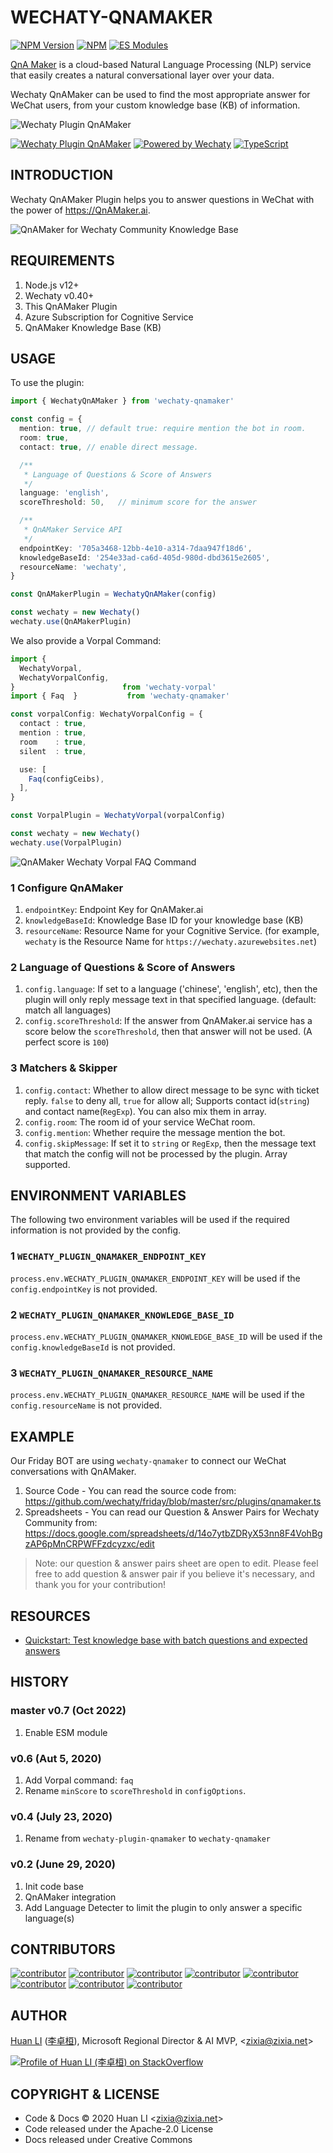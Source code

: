 # WECHATY-QNAMAKER

[![NPM Version](https://img.shields.io/npm/v/wechaty-qnamaker?color=brightgreen)](https://www.npmjs.com/package/wechaty-qnamaker)
[![NPM](https://github.com/wechaty/wechaty-qnamaker/workflows/NPM/badge.svg)](https://github.com/wechaty/wechaty-qnamaker/actions?query=workflow%3ANPM)
[![ES Modules](https://img.shields.io/badge/ES-Modules-brightgreen)](https://github.com/Chatie/tsconfig/issues/16)

[QnA Maker](https://qnamaker.ai) is a cloud-based Natural Language Processing (NLP) service that easily creates a natural conversational layer over your data.

Wechaty QnAMaker can be used to find the most appropriate answer for WeChat users, from your custom knowledge base (KB) of information.

![Wechaty Plugin QnAMaker](docs/images/qnamaker-wechaty.png)

[![Wechaty Plugin QnAMaker](https://img.shields.io/badge/Wechaty-QnAMaker-brightgreen.svg)](https://github.com/wechaty/wechaty-qnamaker)
[![Powered by Wechaty](https://img.shields.io/badge/Powered%20By-Wechaty-brightgreen.svg)](https://github.com/Wechaty/wechaty)
[![TypeScript](https://img.shields.io/badge/%3C%2F%3E-TypeScript-blue.svg)](https://www.typescriptlang.org/)

## INTRODUCTION

Wechaty QnAMaker Plugin helps you to answer questions in WeChat with the power of <https://QnAMaker.ai>.

![QnAMaker for Wechaty Community Knowledge Base](docs/images/qnamaker-screenshot.png)

## REQUIREMENTS

1. Node.js v12+
1. Wechaty v0.40+
1. This QnAMaker Plugin
1. Azure Subscription for Cognitive Service
1. QnAMaker Knowledge Base (KB)

## USAGE

To use the plugin:

```ts
import { WechatyQnAMaker } from 'wechaty-qnamaker'

const config = {
  mention: true, // default true: require mention the bot in room.
  room: true,
  contact: true, // enable direct message.

  /**
   * Language of Questions & Score of Answers
   */
  language: 'english',
  scoreThreshold: 50,   // minimum score for the answer

  /**
   * QnAMaker Service API
   */
  endpointKey: '705a3468-12bb-4e10-a314-7daa947f18d6',
  knowledgeBaseId: '254e33ad-ca6d-405d-980d-dbd3615e2605',
  resourceName: 'wechaty',
}

const QnAMakerPlugin = WechatyQnAMaker(config)

const wechaty = new Wechaty()
wechaty.use(QnAMakerPlugin)
```

We also provide a Vorpal Command:

```ts
import {
  WechatyVorpal,
  WechatyVorpalConfig,
}                        from 'wechaty-vorpal'
import { Faq  }           from 'wechaty-qnamaker'

const vorpalConfig: WechatyVorpalConfig = {
  contact : true,
  mention : true,
  room    : true,
  silent  : true,

  use: [
    Faq(configCeibs),
  ],
}

const VorpalPlugin = WechatyVorpal(vorpalConfig)

const wechaty = new Wechaty()
wechaty.use(VorpalPlugin)
```

![QnAMaker Wechaty Vorpal FAQ Command](docs/images/qnamaker-vorpal-faq.jpg)

### 1 Configure QnAMaker

1. `endpointKey`: Endpoint Key for QnAMaker.ai
1. `knowledgeBaseId`: Knowledge Base ID for your knowledge base (KB)
1. `resourceName`: Resource Name for your Cognitive Service. (for example, `wechaty` is the Resource Name for `https://wechaty.azurewebsites.net`)

### 2 Language of Questions & Score of Answers

1. `config.language`: If set to a language ('chinese', 'english', etc), then the plugin will only reply message text in that specified language. (default: match all languages)
1. `config.scoreThreshold`: If the answer from QnAMaker.ai service has a score below the `scoreThreshold`, then that answer will not be used. (A perfect score is `100`)

### 3 Matchers & Skipper

1. `config.contact`: Whether to allow direct message to be sync with ticket reply. `false` to deny all, `true` for allow all; Supports contact id(`string`) and contact name(`RegExp`). You can also mix them in array.
1. `config.room`: The room id of your service WeChat room.
1. `config.mention`: Whether require the message mention the bot.
1. `config.skipMessage`: If set it to `string` or `RegExp`, then the message text that match the config will not be processed by the plugin. Array supported.

## ENVIRONMENT VARIABLES

The following two environment variables will be used if the required information is not provided by the config.

### 1 `WECHATY_PLUGIN_QNAMAKER_ENDPOINT_KEY`

`process.env.WECHATY_PLUGIN_QNAMAKER_ENDPOINT_KEY` will be used if the `config.endpointKey` is not provided.

### 2 `WECHATY_PLUGIN_QNAMAKER_KNOWLEDGE_BASE_ID`

`process.env.WECHATY_PLUGIN_QNAMAKER_KNOWLEDGE_BASE_ID` will be used if the `config.knowledgeBaseId` is not provided.

### 3 `WECHATY_PLUGIN_QNAMAKER_RESOURCE_NAME`

`process.env.WECHATY_PLUGIN_QNAMAKER_RESOURCE_NAME` will be used if the `config.resourceName` is not provided.

## EXAMPLE

Our Friday BOT are using `wechaty-qnamaker` to connect our WeChat conversations with QnAMaker.

1. Source Code - You can read the source code from: <https://github.com/wechaty/friday/blob/master/src/plugins/qnamaker.ts>
1. Spreadsheets - You can read our Question & Answer Pairs for Wechaty Community from: <https://docs.google.com/spreadsheets/d/14o7ytbZDRyX53nn8F4VohBgzAP6pMnCRPWFFzdcyzxc/edit>

> Note: our question & answer pairs sheet are open to edit. Please feel free to add question & answer pair if you believe it's necessary, and thank you for your contribution!

## RESOURCES

- [Quickstart: Test knowledge base with batch questions and expected answers](https://docs.microsoft.com/en-us/azure/cognitive-services/qnamaker/quickstarts/batch-testing)

## HISTORY

### master v0.7 (Oct 2022)

1. Enable ESM module

### v0.6 (Aut 5, 2020)

1. Add Vorpal command: `faq`
1. Rename `minScore` to `scoreThreshold` in `configOptions`.

### v0.4 (July 23, 2020)

1. Rename from `wechaty-plugin-qnamaker` to `wechaty-qnamaker`

### v0.2 (June 29, 2020)

1. Init code base
1. QnAMaker integration
1. Add Language Detecter to limit the plugin to only answer a specific language(s)

## CONTRIBUTORS

[![contributor](https://sourcerer.io/fame/huan/wechaty/wechaty-qnamaker/images/0)](https://sourcerer.io/fame/huan/wechaty/wechaty-qnamaker/links/0)
[![contributor](https://sourcerer.io/fame/huan/wechaty/wechaty-qnamaker/images/1)](https://sourcerer.io/fame/huan/wechaty/wechaty-qnamaker/links/1)
[![contributor](https://sourcerer.io/fame/huan/wechaty/wechaty-qnamaker/images/2)](https://sourcerer.io/fame/huan/wechaty/wechaty-qnamaker/links/2)
[![contributor](https://sourcerer.io/fame/huan/wechaty/wechaty-qnamaker/images/3)](https://sourcerer.io/fame/huan/wechaty/wechaty-qnamaker/links/3)
[![contributor](https://sourcerer.io/fame/huan/wechaty/wechaty-qnamaker/images/4)](https://sourcerer.io/fame/huan/wechaty/wechaty-qnamaker/links/4)
[![contributor](https://sourcerer.io/fame/huan/wechaty/wechaty-qnamaker/images/5)](https://sourcerer.io/fame/huan/wechaty/wechaty-qnamaker/links/5)
[![contributor](https://sourcerer.io/fame/huan/wechaty/wechaty-qnamaker/images/6)](https://sourcerer.io/fame/huan/wechaty/wechaty-qnamaker/links/6)
[![contributor](https://sourcerer.io/fame/huan/wechaty/wechaty-qnamaker/images/7)](https://sourcerer.io/fame/huan/wechaty/wechaty-qnamaker/links/7)

## AUTHOR

[Huan LI](https://github.com/huan) ([李卓桓](http://linkedin.com/in/zixia)),
Microsoft Regional Director & AI MVP, \<zixia@zixia.net\>

[![Profile of Huan LI (李卓桓) on StackOverflow](https://stackexchange.com/users/flair/265499.png)](https://stackexchange.com/users/265499)

## COPYRIGHT & LICENSE

- Code & Docs © 2020 Huan LI \<zixia@zixia.net\>
- Code released under the Apache-2.0 License
- Docs released under Creative Commons
